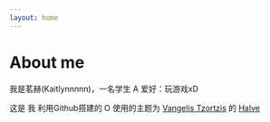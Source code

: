 ```yaml
---
layout: home
---
```

# About me

我是茗赫(Kaitlynnnnn)，一名学生 A
   爱好：玩游戏xD






这是 我 利用Github搭建的 O
                     使用的主题为 [Vangelis Tzortzis](https://github.com/srekoble) 的 [Halve](http://vangeltzo.com/)


                  


